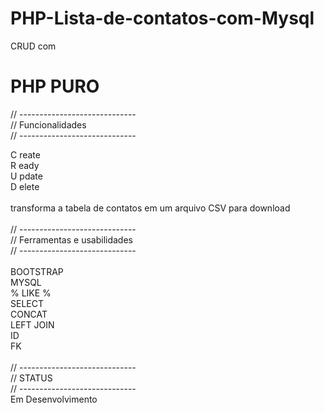 # PHP-Lista-de-contatos-com-Mysql
CRUD com  <h1>PHP PURO</h1>

// -----------------------------<br>
// Funcionalidades<br>
// -----------------------------<br>

C reate<br>
R eady<br>
U pdate<br>
D elete<br>
<br>
transforma a tabela de contatos em um arquivo  CSV para download<br>
<br>
// -----------------------------<br>
// Ferramentas e usabilidades<br>
// -----------------------------<br>
<br>
BOOTSTRAP<br>
MYSQL<br>
  % LIKE %<br>
   SELECT<br>
   CONCAT<br>
   LEFT JOIN<br>
   ID<br>
   FK<br>
<br>
// -----------------------------<br>
// STATUS<br>
// -----------------------------<br>
Em Desenvolvimento<br>
